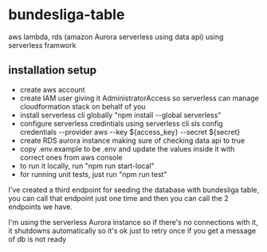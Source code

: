 # bundesliga-table
aws lambda, rds (amazon Aurora serverless using data api) using serverless framwork

## installation setup
- create aws account  
- create IAM user giving it AdministratorAccess so serverless can manage cloudformation stack on behalf of you
- install serverless cli globally "npm install --global serverless"
- configure serverless credintials using serverless cli sls config credentials --provider aws --key ${access_key} --secret ${secret}
- create RDS aurora instance making sure of checking data api to true
- copy .env.example to be .env and update the values inside it with correct ones from aws console
-  to run it locally, run "npm run start-local"
-  for running unit tests, just run "npm run test"

I've created a third endpoint for seeding the database with bundesliga table, you can call that endpoint just one time and then you can call the 2 endpoints we have.

I'm using the serverless Aurora instance so if there's no connections with it, it shutdowns automatically so it's ok just to retry once if you get a message of db is not ready 
